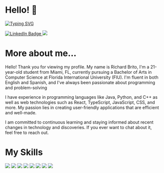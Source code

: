 <h1>Hello! 👋</h1>

<a href="https://git.io/typing-svg"><img src="https://readme-typing-svg.demolab.com?font=Fira+Code&size=25&pause=1000&random=false&width=435&lines=My+name+is+Richard+Brito!;I'm+an+undergraduate+student" alt="Typing SVG" /></a>
<div id="badges">
  <a href="https://www.linkedin.com/in/richardbrrito/">
    <img src="https://img.shields.io/badge/LinkedIn-blue?style=for-the-badge&logo=linkedin&logoColor=white" alt="LinkedIn Badge"/>
  </a>
  <a href="mailto:richardbrito116@gmail.com">
    <img src="https://img.shields.io/badge/Gmail-D14836?style=for-the-badge&logo=gmail&logoColor=white" />
  </a>
<h1>More about me...</h1>
<p>Hello! Thank you for viewing my profile. My name is Richard Brito, I'm a 21-year-old student from Miami, FL, currently pursuing a Bachelor of Arts in Computer Science at Florida International University (FIU). I'm fluent in both English and Spanish, and I've always been passionate about programming and problem-solving

I have experience in programming languages like Java, Python, and C++ as well as web technologies such as React, TypeScript, JavaScript, CSS, and more. My passion lies in creating user-friendly applications that are efficient and well-made.

I am committed to continuous learning and staying informed about recent changes in technology and discoveries. If you ever want to chat about it, feel free to reach out.</p>
<h1>My Skills</h1>

<img src="https://img.shields.io/badge/Python-FFD43B?style=for-the-badge&logo=python&logoColor=blue" />
<img src="https://img.shields.io/badge/Java-ED8B00?style=for-the-badge&logo=openjdk&logoColor=white"/>
<img src="https://img.shields.io/badge/C%2B%2B-00599C?style=for-the-badge&logo=c%2B%2B&logoColor=white" />
<img src="https://img.shields.io/badge/React-20232A?style=for-the-badge&logo=react&logoColor=61DAFB" />
<img src="https://img.shields.io/badge/HTML5-E34F26?style=for-the-badge&logo=html5&logoColor=white" />
<img src="https://img.shields.io/badge/JavaScript-323330?style=for-the-badge&logo=javascript&logoColor=F7DF1E" />
<img src="https://img.shields.io/badge/Tailwind_CSS-38B2AC?style=for-the-badge&logo=tailwind-css&logoColor=white" />
<img src="https://img.shields.io/badge/CSS3-1572B6?style=for-the-badge&logo=css3&logoColor=white" />






